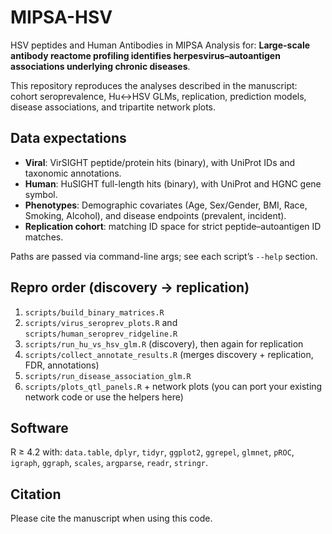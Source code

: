 # MIPSA-HSV

HSV peptides and Human Antibodies in MIPSA
Analysis for: **Large-scale antibody reactome profiling identifies herpesvirus–autoantigen associations underlying chronic diseases**.

This repository reproduces the analyses described in the manuscript: cohort seroprevalence, Hu↔HSV GLMs, replication, prediction models, disease associations, and tripartite network plots.

## Data expectations
- **Viral**: VirSIGHT peptide/protein hits (binary), with UniProt IDs and taxonomic annotations.
- **Human**: HuSIGHT full-length hits (binary), with UniProt and HGNC gene symbol.
- **Phenotypes**: Demographic covariates (Age, Sex/Gender, BMI, Race, Smoking, Alcohol), and disease endpoints (prevalent, incident).
- **Replication cohort**: matching ID space for strict peptide–autoantigen ID matches.

Paths are passed via command-line args; see each script’s `--help` section.

## Repro order (discovery → replication)
1. `scripts/build_binary_matrices.R`
2. `scripts/virus_seroprev_plots.R` and `scripts/human_seroprev_ridgeline.R`
3. `scripts/run_hu_vs_hsv_glm.R` (discovery), then again for replication
4. `scripts/collect_annotate_results.R` (merges discovery + replication, FDR, annotations)
5. `scripts/run_disease_association_glm.R`
6. `scripts/plots_qtl_panels.R` + network plots (you can port your existing network code or use the helpers here)

## Software
R ≥ 4.2 with: `data.table`, `dplyr`, `tidyr`, `ggplot2`, `ggrepel`, `glmnet`, `pROC`, `igraph`, `ggraph`, `scales`, `argparse`, `readr`, `stringr`.

## Citation
Please cite the manuscript when using this code.
